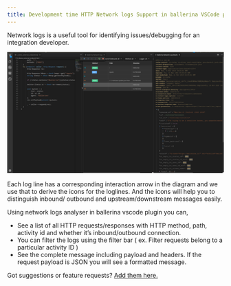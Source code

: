 ```yaml
---
title: Development time HTTP Network logs Support in ballerina VSCode plugin
---
```


Network logs is a useful tool for identifying issues/debugging for an integration developer.

![](/images/migrated/1__UorBvuJcL6UKOz3mR6Mn0g.png)

Each log line has a corresponding interaction arrow in the diagram and we use that to derive the icons for the loglines. And the icons will help you to distinguish inbound/ outbound and upstream/downstream messages easily.

Using network logs analyser in ballerina vscode plugin you can,

*   See a list of all HTTP requests/responses with HTTP method, path, activity id and whether it’s inbound/outbound connection.
*   You can filter the logs using the filter bar ( ex. Filter requests belong to a particular activity ID )
*   See the complete message including payload and headers. If the request payload is JSON you will see a formatted message.

Got suggestions or feature requests? [Add them here.](https://github.com/ballerina-platform/ballerina-lang/issues)